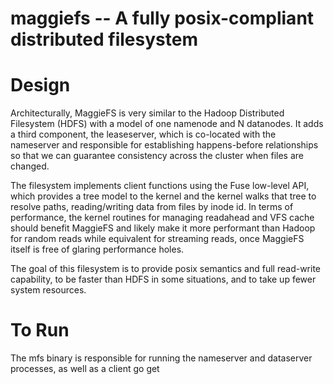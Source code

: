 maggiefs -- A fully posix-compliant distributed filesystem 
====

Design
====
Architecturally, MaggieFS is very similar to the Hadoop Distributed Filesystem (HDFS) with a model of one namenode and N datanodes.  It adds a third component, the leaseserver, which is co-located with the nameserver and responsible for establishing happens-before relationships so that we can guarantee consistency across the cluster when files are changed.  

The filesystem implements client functions using the Fuse low-level API, which provides a tree model to the kernel and the kernel walks that tree to resolve paths, reading/writing data from files by inode id.  In terms of performance, the kernel routines for managing readahead and VFS cache should benefit MaggieFS and likely make it more performant than Hadoop for random reads while equivalent for streaming reads, once MaggieFS itself is free of glaring performance holes.

The goal of this filesystem is to provide posix semantics and full read-write capability, to be faster than HDFS in some situations, and to take up fewer system resources.

To Run
====

The mfs binary is responsible for running the nameserver and dataserver processes, as well as a client 
go get 


